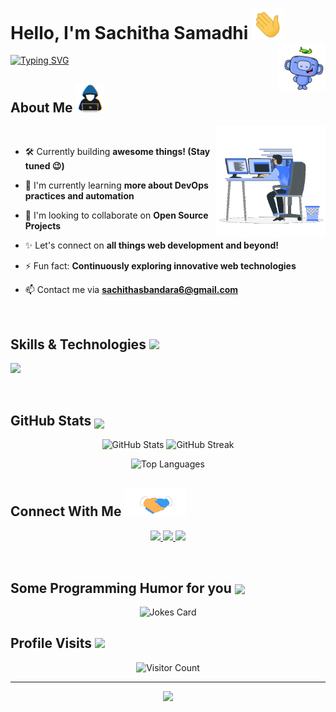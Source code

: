 <h1> Hello, I'm Sachitha Samadhi <img src = "https://github.com/sachithasamadhib/sachithasamadhib/blob/main/Images/wave.gif" width = 50px>
<img width="15%" align="right" alt="Github" src="https://github.com/sachithasamadhib/sachithasamadhib/blob/main/Images/Discord.gif" />
</h1>

[![Typing SVG](https://readme-typing-svg.herokuapp.com?font=Fira+Code&pause=1000&width=550&lines=Full+Stack+Developer;UI%2FUX+Enthusiast;Always+learning+new+things;Open+Source+Contributor;Problem+Solver;Code+Adventurer;Tech+Enthusiast;Lifelong+Learner)](https://git.io/typing-svg)

## About Me <img src="https://github.com/sachithasamadhib/sachithasamadhib/blob/main/Images/about_me.gif" width="45px">


<img width="35%"  align="right" alt="Github" src="https://github.com/sachithasamadhib/sachithasamadhib/blob/main/Images/Right_Side.gif" />

<br>

- 🛠️ Currently building **awesome things! (Stay tuned 😉)**

- 🌱 I'm currently learning **more about DevOps practices and automation**
- 👯 I'm looking to collaborate on **Open Source Projects**
- ✨ Let's connect on **all things web development and beyond!**
- ⚡ Fun fact: **Continuously exploring innovative web technologies**
- 📫 Contact me via **sachithasbandara6@gmail.com**

<br>

## Skills & Technologies <img src="https://media2.giphy.com/media/QssGEmpkyEOhBCb7e1/giphy.gif?cid=ecf05e47a0n3gi1bfqntqmob8g9aid1oyj2wr3ds3mg700bl&rid=giphy.gif" width ="3%">



<p align="left">
  <a>
    <img src="https://skillicons.dev/icons?i=js,html,css,react,nodejs,python,aws,docker,git,figma,c,cpp,cs,arduino,java,spring,mongodb,mysql,firebase,supabase,kotlin,dotnet,dart"/>
  </a>
</p>

<br>

## GitHub Stats <img src="https://media1.giphy.com/media/v1.Y2lkPTc5MGI3NjExYzFhYzJkMmQ2MWQ3ZGY3MDhjZTE3MDI2Mzk3NzE1OWQyZTRlMmYwMCZjdD1z/iY8CRBdQXODJSCERIr/giphy.gif" width=5% valign="bottom">

<p align="Center">
  <img width="400" src="https://github-readme-stats.vercel.app/api?username=sachithasamadhib&show_icons=true&theme=radical" alt="GitHub Stats" />
  <img width="424" src="https://github-readme-streak-stats.herokuapp.com/?user=sachithasamadhib&theme=radical" alt="GitHub Streak" />
</p>
<p align="Center">
  <img width="324" src="https://github-readme-stats.vercel.app/api/top-langs/?username=sachithasamadhib&layout=compact&theme=radical" alt="Top Languages" style="max-width:100%; height:auto;"/>
</p>

## Connect With Me <img src='https://github.com/sachithasamadhib/sachithasamadhib/blob/main/Images/handshake.gif' width="100px">

<p align="center">
  <a href="https://www.linkedin.com/in/sachithasamadhib">
    <img src="https://skillicons.dev/icons?i=linkedin"/>
  </a>
  <a href="https://www.instagram.com/sachitha_samadhi?igsh=b3BubWN1NmtwMWVx" ">
    <img src="https://skillicons.dev/icons?i=instagram"/>
  </a>
  <a href="mailto:sachithasbandara6@gmail.com">
    <img src="https://skillicons.dev/icons?i=gmail"/>
  </a>
</p>

<br>

<h2> Some Programming Humor for you <img align ='center' src='https://media2.giphy.com/media/UQDSBzfyiBKvgFcSTw/giphy.gif?cid=ecf05e47p3cd513axbek3f56ti3jzizq8hincw20jauyyfyw&rid=giphy.gif' width = '40px'></h2>

<p align="center">
  <img src="https://readme-jokes.vercel.app/api?theme=default" alt="Jokes Card" />
</p>


## Profile Visits <img src="https://media.tenor.com/XbovdtbA5mcAAAAi/direct-hit-joypixels.gif" width = '40px'>

<p align="center">
  <img src="https://profile-counter.glitch.me/{sachithasamadhib}/count.svg" alt="Visitor Count" />
</p>

---

<p align="center">
  <img src="https://capsule-render.vercel.app/api?type=waving&color=gradient&height=100&section=footer" />
</p>
